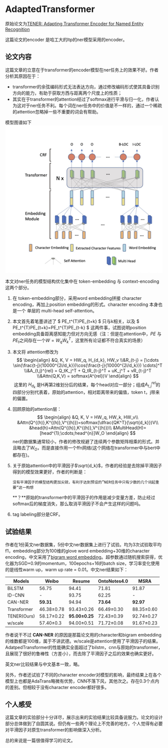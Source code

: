 # AdaptedTransformer
原始论文为[TENER: Adapting Transformer Encoder for Named Entity Recognition](https://arxiv.org/pdf/1911.04474.pdf)

这篇论文的encoder 是哈工大的ltp的ner模型采用的encoder。
## 论文内容
这篇文章的立意在于transformer的encoder模型在ner任务上的效果不好。作者分析其原因在于：
- transformer的余弦编码形式无法表达方向，通过修改编码形式使其具备识别方向的能力，有助于获取方西与距离两个尺度上的性质；
- 其实在于transformer的attention经过了softmax进行平滑与归一化，作者认为这对于ner任务不利。每个词在ner任务中的价值是不一样的，通过一个稀疏的attention忽略掉一些不重要的词会有帮助。

模型图谱如下 ![AdapatedTransfoermer结构](../images/AdaptedTransformer.png)

本文对ner任务的模型结构优化集中在 token-embedding 与 context-encoding 这两个部分。
1. 在 token-embedding部分，采用word embedding拼接 character encoding，再加上position embedding的形式。character encoding 本身也是一个 单层的 multi-head self-attention。
2. 本文首先着笔墨讲述了 $ PE_t^{T}PE_{t+k} $ 只与k相关，以及 $ PE_t^{T}PE_{t+k}=PE_t^{T}PE_{t-k} $ 这两件事，试图说明position embedding具备距离感知能力但对方向无感（注：但是在attention中，$PE$ 与 $PE_t$之间存在一个$W = W_q \dot W_k^T$，这里所有论证都不符合真实的场景）
3. 本文将 attention修改为 
$$
\begin{align}
&Q, K, V = HW_q, H_{d_k}, HW_v
\\&R_{t-j} = [\cdots \sin(\frac{t-j}{10000^{2i/d_k}})\cos(\frac{t-j}{10000^{2i/d_k}}) \cdots]^T
\\&A_{t,j}^{rel} = Q_tK_j^T + Q_tR_{t-j}^T + uK_j^T + vR_{t-j}^T
\\&Attn(Q,K,V) = softmax(A^{rel})V
\end{align}
$$
​		这里的 $H_{d_k}$ 是H再第2维划分后的结果，每个head对应一部分；组成$A_{t,j}^{rel}$的四部分分别代表着，原始的attention，相对距离带来的偏值，token t，j带来的偏置。

4. 回顾原始的attention层：
   $$
   \begin{align}
   &Q, K, V = HW_q, HW_k, HW_v\\
   &Attn(Q^{(h)},K^{(h)},V^{(h)})=softmax(\dfrac{QK^T}{\sqrt{d_k}})V\\
   &head(h)=Attn(Q^{(h)},K^{(h)},V^{(h)})\\
   &MultiHead(H)=[head^{1};\cdots;head^{n}]W_O
   \end{align}
   $$
   ner的数据集通常较小，作者的修改规避了连续两个参数矩阵相乘的形式。并且略去了$W_O$，而是直接作用一个ffn网络(这个网络在transformer中与bert中都存在)。

5. 关于原始attention中的平滑因子$\sqrt{d_k}$，作者的经验是去除掉平滑因子得到的模型效果更好，作者的判断是：

   ```
   没有平滑因子的模型结构更加尖锐，有利于达到预设的”NER任务中只有少数的几个词起重要“这一构想
   ```

   **？**原始的transformer中的平滑因子的作用是减少变量方差，防止经过softmax后的梯度消失，那么取消平滑因子不会产生这样的问题吗。

6. tag labeling部分是CRF。

## 试验结果

作者在1份英文ner数据集，5份中文ner数据集上进行了试验。均为3次试验取平均f1，embedding部分为100维的glove word embedding+30维的character encoding，中文采用了[bigram word embedding](https://arxiv.org/pdf/1805.02023.pdf)。超参数通过随机搜索获得，优化器为SGD+0.9的momentum，100epochs+16的batch size，学习率变化使用的是线性warm up，warm up rate = 0.01。中文ner结果如下：

| Models      | Weibo      | Resume         | OntoNotes4.0 | MSRA       |
| ----------- | ---------- | -------------- | ------------ | ---------- |
| BiLSTM      | 56.75      | 94.41          | 71.81        | 91.87      |
| ID-CNN      | -          | 93.75          | 62.25        | -          |
| CAN-NER     | **59.31**  | 94.94          | **73.64**    | **92.97**  |
| Transformer | 46.38±0.78 | 93.43±0.26     | 66.49±0.30   | 88.35±0.60 |
| TENER(Ours) | 58.17±0.22 | **95.00±0.25** | 72.43±0.39   | 92.74±0.27 |
| w/scale     | 57.40±0.3  | 94.00±0.51     | 71.72±0.08   | 91.67±0.23 |

作者说干不过 **CAN-NER** 的原因是那篇论文用的character和bigram embedding的维数都是100维，属于不讲武德。w/scale是attention使用了平滑因子的结果。AdatpedTransformer的性能确实全面超过了bilstm，cnn与原始的transformer，且展现了很好的鲁棒性（方差小），而去除了平滑因子之后的效果也确实更好。

英文ner比较结果与中文基本一致，略。

另外，作者还试验了不同的character encoder对模型的影响，最终结果上在各个模型上也都是AdaTrans略微有优势，CNN不落下风，其他次之。存在0.3个点内的差别。但相较于没有character encoder都好很多。

## 个人感受

这篇文章的实验部分十分详尽，展示出来的实验结果比较具备说服力。论文的设计部分总体做到了自圆其说。但仍有一些两个理论上不完善的地方，个人觉得有必要对平滑因子对原生transformer的影响做深入分析。

总的来说是一篇很值得学习的论文。



